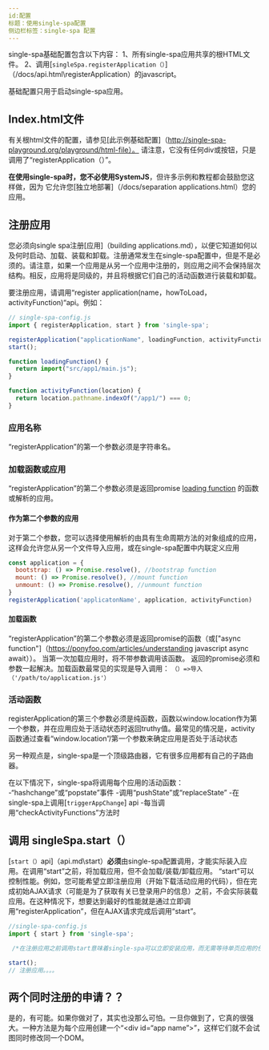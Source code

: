 ```yaml
---
id:配置
标题：使用single-spa配置
侧边栏标签：single-spa 配置
---
```


single-spa基础配置包含以下内容：
1、所有single-spa应用共享的根HTML文件。
2、调用[`singleSpa.registerApplication（）`]（/docs/api.html\registerApplication）的javascript。

基础配置只用于启动single-spa应用。

## Index.html文件

有关根html文件的配置，请参见[此示例基础配置]（http://single-spa-playground.org/playground/html-file）。
请注意，它没有任何div或按钮，只是调用了“registerApplication（）”。

**在使用single-spa时，您不必使用SystemJS**，但许多示例和教程都会鼓励您这样做，因为
它允许您[独立地部署]（/docs/separation applications.html）您的应用。

## 注册应用

您必须向single spa注册[应用]（building applications.md），以便它知道如何以及何时启动、加载、装载和卸载。注册通常发生在single-spa配置中，但是不是必须的。请注意，如果一个应用是从另一个应用中注册的，则应用之间不会保持层次结构。相反，应用将是同级的，并且将根据它们自己的活动函数进行装载和卸载。

要注册应用，请调用“register application(name，howToLoad，activityFunction)“api。例如：

```js
// single-spa-config.js
import { registerApplication, start } from 'single-spa';

registerApplication("applicationName", loadingFunction, activityFunction);
start();

function loadingFunction() {
  return import("src/app1/main.js");
}

function activityFunction(location) {
  return location.pathname.indexOf("/app1/") === 0;
}
```

### 应用名称
“registerApplication”的第一个参数必须是字符串名。

### 加载函数或应用
“registerApplication”的第二个参数必须是返回promise 
[loading function](configuration#loading-function) 的函数或解析的应用。

#### 作为第二个参数的应用
对于第二个参数，您可以选择使用解析的由具有生命周期方法的对象组成的应用，
这样会允许您从另一个文件导入应用，或在single-spa配置中内联定义应用

```js
const application = {
  bootstrap: () => Promise.resolve(), //bootstrap function
  mount: () => Promise.resolve(), //mount function
  unmount: () => Promise.resolve(), //unmount function
}
registerApplication('applicatonName', application, activityFunction)

```

#### 加载函数
“registerApplication”的第二个参数必须是返回promise的函数（或["async function"]（https://ponyfoo.com/articles/understanding javascript async await））。
当第一次加载应用时，将不带参数调用该函数。
返回的promise必须和参数一起解决。加载函数最常见的实现是导入调用：
`（）=>导入（'/path/to/application.js'）`

### 活动函数
registerApplication的第三个参数必须是纯函数，函数以window.location作为第一个参数，并在应用应处于活动状态时返回truthy值。最常见的情况是，activity函数通过查看“window.location”/第一个参数来确定应用是否处于活动状态

另一种观点是，single-spa是一个顶级路由器，它有很多应用都有自己的子路由器。

在以下情况下，single-spa将调用每个应用的活动函数：
-“hashchange”或“popstate”事件
-调用“pushState”或“replaceState”
-在single-spa上调用[`triggerAppChange`] api
-每当调用“checkActivityFunctions”方法时

## 调用 singleSpa.start（）
[`start（）`api]（api.md\start）**必须**由single-spa配置调用，才能实际装入应用。在调用“start”之前，将加载应用，但不会加载/装载/卸载应用。
“start”可以控制性能。例如，您可能希望立即注册应用（开始下载活动应用的代码），但在完成初始AJAX请求（可能是为了获取有关已登录用户的信息）之前，不会实际装载应用。在这种情况下，想要达到最好的性能就是通过立即调用“registerApplication”，但在AJAX请求完成后调用“start”。

```js
//single-spa-config.js
import { start } from 'single-spa';

 /*在注册应用之前调用start意味着single-spa可以立即安装应用，而无需等待单页应用的任何初始设置。*/

start();
// 注册应用。。。。
```

## 两个同时注册的申请？？

是的，有可能。如果你做对了，其实也没那么可怕。一旦你做到了，它真的很强大。一种方法是为每个应用创建一个“<div id=“app name”></div>”，这样它们就不会试图同时修改同一个DOM。